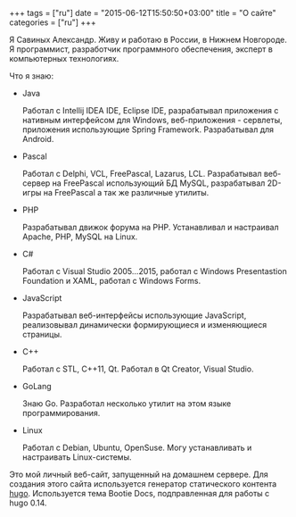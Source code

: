 +++
tags = ["ru"]
date = "2015-06-12T15:50:50+03:00"
title = "О сайте"
categories = ["ru"]
+++

Я Савиных Александр. Живу и работаю в России, в Нижнем Новгороде. Я программист, разработчик программного обеспечения, эксперт в компьютерных технологиях.

Что я знаю:

*	Java 

	Работал с Intellij IDEA IDE, Eclipse IDE, разрабатывал приложения с нативным интерфейсом для Windows, веб-приложения - сервлеты, приложения использующие Spring Framework. Разрабатывал для Android.

*	Pascal
	
	Работал с Delphi, VCL, FreePascal, Lazarus, LCL. Разрабатывал веб-сервер на FreePascal использующий БД MySQL, разрабатывал 2D-игры на FreePascal а так же различные утилиты.

*	PHP

	Разрабатывал движок форума на PHP. Устанавливал и настраивал Apache, PHP, MySQL на Linux.

* 	C#
	
	Работал с Visual Studio 2005...2015, работал с Windows Presentastion Foundation и XAML, работал с Windows Forms.

*	JavaScript

	Разрабатывал веб-интерфейсы использующие JavaScript, реализовывал динамически формирующиеся и изменяющиеся страницы.

*	C++

	Работал с STL, C++11, Qt. Работал в Qt Creator, Visual Studio.

*	GoLang

	Знаю Go. Разработал несколько утилит на этом языке программирования.

*	Linux

	Работал с Debian, Ubuntu, OpenSuse. Могу устанавливать и настраивать Linux-системы.


Это мой личный веб-сайт, запущенный на домашнем сервере. Для создания этого сайта используется генератор статического контента [hugo](http://gohugo.io/). Используется тема Bootie Docs, подправленная для работы с hugo 0.14.

